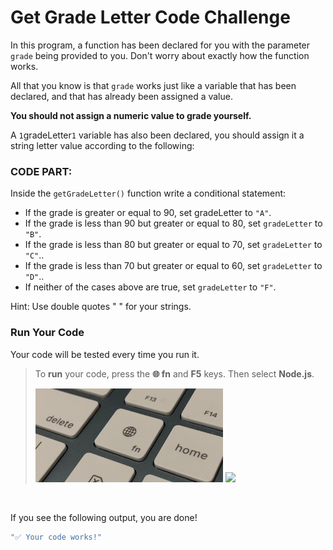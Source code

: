 # Get Grade Letter Code Challenge

In this program, a function has been declared for you with the parameter `grade` being provided to you. Don't worry about exactly how the function works.

All that you know is that `grade` works just like a variable that has been declared, and that has already been assigned a value.

**You should not assign a numeric value to grade yourself.**

A `1`gradeLetter`1` variable has also been declared, you should assign it a string letter value according to the following:

### CODE PART:
Inside the `getGradeLetter()` function write a conditional statement:

- If the grade is greater or equal to 90, set gradeLetter to `"A"`.
- If the grade is less than 90 but greater or equal to 80, set `gradeLetter` to `"B"`.
- If the grade is less than 80 but greater or equal to 70, set `gradeLetter` to `"C"`..
- If the grade is less than 70 but greater or equal to 60, set `gradeLetter` to `"D"`..
- If neither of the cases above are true, set `gradeLetter` to `"F"`.

Hint: Use double quotes " " for your strings.

### Run Your Code
Your code will be tested every time you run it. 
> To **run** your code, press the **🌐 fn** and **F5**
keys. Then select **Node.js**.
>
> <img src="images/photoF5.png" height="150"> 
> <img src="images/photoFnKey.png" height="150"> 

<br>

If you see the following output, you are done!
```js
"✅ Your code works!"
```